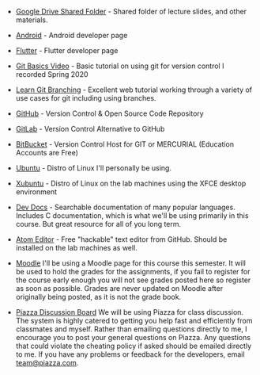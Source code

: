 * [Google Drive Shared Folder](https://drive.google.com/drive/folders/17wkdIiwigWwixrt9uU-LinQiCI-icx8N?usp=sharing) - Shared folder of lecture slides, and other materials.

* [Android](https://developer.android.com) - Android developer page

* [Flutter](https://flutter.dev/) - Flutter developer page

* [Git Basics Video](https://www.youtube.com/watch?v=0JgyAJMvZlY&feature=youtu.be) - Basic tutorial on using git for version control I recorded Spring 2020 

* [Learn Git Branching](https://learngitbranching.js.org/) - Excellent web tutorial working through a variety of use cases for git including using branches. 

* [GitHub](https://github.com) - Version Control & Open Source Code Repository

* [GitLab](https://gitlab.com) - Version Control Alternative to GitHub

* [BitBucket](https://bitbucket.org/) - Version Control Host for GIT or MERCURIAL (Education Accounts are Free)

* [Ubuntu](http://www.ubuntu.com/) - Distro of Linux I'll personally be using.

* [Xubuntu](http://xubuntu.org/) - Distro of Linux on the lab machines using the XFCE desktop environment

* [Dev Docs](http://devdocs.io/) - Searchable documentation of many popular languages. Includes C documentation, which is what we'll be using primarily in this course. But great resource for all of you long term.

* [Atom Editor](https://atom.io/) - Free "hackable" text editor from GitHub. Should be installed on the lab machines as well.

* [Moodle](https://moodle.csuchico.edu)
I'll be using a Moodle page for this course this semester. It will be used to hold the grades for the assignments, if you fail to register for the course early enough you will not see grades posted here so register as soon as possible. Grades are never updated on Moodle after originally being posted, as it is not the grade book. 

* [Piazza Discussion Board](https://piazza.com/)
We will be using Piazza for class discussion. The system is highly catered to getting you help fast and efficiently from classmates and myself. Rather than emailing questions directly to me, I encourage you to post your general questions on Piazza. Any questions that could violate the cheating policy if asked should be emailed directly to me. If you have any problems or feedback for the developers, email team@piazza.com.
